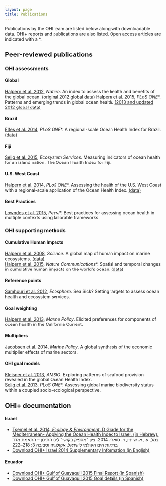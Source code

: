 ```yaml
---
layout: page
title: Publications
---
```


Publications by the OHI team are listed below along with downloadable data. OHI+ reports and publications are also listed. Open access articles are indicated with a *.

## Peer-reviewed publications

### OHI assessments

#### Global

[Halpern et al. 2012](http://www.nature.com/nature/journal/v488/n7413/full/nature11397.html), *Nature*.
An index to assess the health and benefits of the global ocean.
[(original 2012 global data)](ftp://ohi.nceas.ucsb.edu/pub/data/2012/layers.html)
[Halpern et al. 2015](http://journals.plos.org/plosone/article?id=10.1371/journal.pone.0117863), *PLoS ONE*\*.
Patterns and emerging trends in global ocean health.
[(2013 and updated 2012 global data)](https://github.com/OHI-Science/ohi-global/blob/master/eez2013/OHI2013_PLOS.zip?raw=true)

#### Brazil

[Elfes et al. 2014](http://www.plosone.org/article/info%3Adoi%2F10.1371%2Fjournal.pone.0092589), *PLoS ONE*\*. A regional-scale Ocean Health Index for Brazil. [(data)](http://ohi.nceas.ucsb.edu/data/br-2012/)

#### Fiji

[Selig et al. 2015](http://www.sciencedirect.com/science/article/pii/S2212041614001363), *Ecosystem Services*.
Measuring indicators of ocean health for an island nation: The Ocean Health Index for Fiji.

#### U.S. West Coast

[Halpern et al. 2014](http://www.plosone.org/article/info%3Adoi%2F10.1371%2Fjournal.pone.0098995), *PLoS ONE*\*.
Assessing the health of the U.S. West Coast with a regional-scale application of the Ocean Health Index.
[(data)](https://github.com/OHI-Science/ohi-uswest/blob/master/USwest_PLOS.zip?raw=true)

#### Best Practices

[Lowndes et al. 2015](10.7717/peerj.1503), *PeerJ*\*. Best practices for assessing ocean health in multiple contexts using tailorable frameworks.


### OHI supporting methods

####  Cumulative Human Impacts

[Halpern et al. 2008](http://www.sciencemag.org/content/319/5865/948.abstract), *Science*.
A global map of human impact on marine ecosystems.
[(data)](https://www.nceas.ucsb.edu/globalmarine/impacts)  
[Halpern et al. 2015](http://www.nature.com/ncomms/2015/150714/ncomms8615/full/ncomms8615.html), *Nature Communications*\*.
Spatial and temporal changes in cumulative human impacts on the world's ocean.
[(data)](https://knb.ecoinformatics.org/#view/doi:10.5063/F1S180FS)


#### Reference points

[Samhouri et al. 2012](http://www.esajournals.org/doi/abs/10.1890/ES11-00366.1), *Ecosphere*.
Sea Sick? Setting targets to assess ocean health and ecosystem services.

#### Goal weighting

[Halpern et al. 2013](http://www.sciencedirect.com/science/article/pii/S0308597X13000286), *Marine Policy*.
Elicited preferences for components of ocean health in the California Current.

#### Multipliers

[Jacobsen et al. 2014](http://www.sciencedirect.com/science/article/pii/S0308597X13002169), *Marine Policy*.
A global synthesis of the economic multiplier effects of marine sectors.


#### OHI goal models

[Kleisner et al. 2013](http://link.springer.com/article/10.1007/s13280-013-0447-x), *AMBIO*.
Exploring patterns of seafood provision revealed in the global Ocean Health Index.  
[Selig et al. 2013](http://www.plosone.org/article/info%3Adoi%2F10.1371%2Fjournal.pone.0060284), *PLoS ONE*\*. Assessing global marine biodiversity status within a coupled socio-ecological perspective.

## OHI+ documentation

#### Israel

- [Tsemel et al. 2014, *Ecology & Environment*. D Grade for the Mediterranean- Applying the Ocean Health Index to Israel. (in Hebrew).](http://magazine.isees.org.il/ArticlePage.aspx?ArticleId=456)
צמל, ע., א. שיינין, וי. סוארי. 2014. ציון “מספיק בקושי” לים התיכון – התאמת מדד בריאות הים העולמי לישראל. אקולוגיה וסביבה 3: 218–222 
- [Download OHI+ Israel 2014 Supplementary Information (in English)](https://github.com/OHI-Science/ohi-science.github.io/raw/dev/assets/downloads/pubs/OHI%2BIsrael_2014.pdf)  
  

#### Ecuador

- [Download OHI+ Gulf of Guayaquil 2015 Final Report (in Spanish)](https://github.com/OHI-Science/ohi-science.github.io/raw/dev/assets/downloads/pubs/OHI%2BGulfodeGuayaquil_2015_InformeFinal.pdf)
- [Download OHI+ Gulf of Guayaquil 2015 Goal details (in Spanish)](https://github.com/OHI-Science/ohi-science.github.io/raw/3c6babb40348e62b322abadad086ece565411adf/assets/downloads/pubs/OHI%2BGulfodeGuayaquil_2015_Metas.zip)
